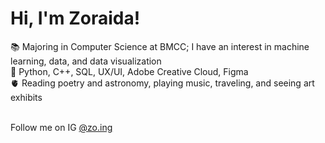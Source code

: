 # Hi, I'm Zoraida!

📚 Majoring in Computer Science at BMCC; I have an interest in machine learning, data, and data visualization<br>
🧰 Python, C++, SQL, UX/UI, Adobe Creative Cloud, Figma<br>
🫀 Reading poetry and astronomy, playing music, traveling, and seeing art exhibits<br><br>

Follow me on IG <a href="https://www.instagram.com/zo.ing" target="new">@zo.ing</a>
